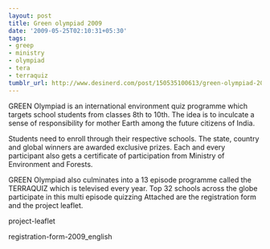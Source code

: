 ```yaml
---
layout: post
title: Green olympiad 2009
date: '2009-05-25T02:10:31+05:30'
tags:
- greep
- ministry
- olympiad
- tera
- terraquiz
tumblr_url: http://www.desinerd.com/post/150535100613/green-olympiad-2009
---
```

GREEN Olympiad is an international environment quiz programme which targets school students from classes 8th to 10th. The idea is to inculcate a sense of responsibility for mother Earth among the future citizens of India.

Students need to enroll through their respective schools. The state, country and global winners are awarded exclusive prizes. Each and every participant also gets a certificate of participation from Ministry of Environment and Forests.

GREEN Olympiad also culminates into a 13 episode programme called the TERRAQUIZ which is televised every year. Top 32 schools across the globe participate in this multi episode quizzing
Attached are the registration form and the project leaflet. 

project-leaflet

registration-form-2009_english
